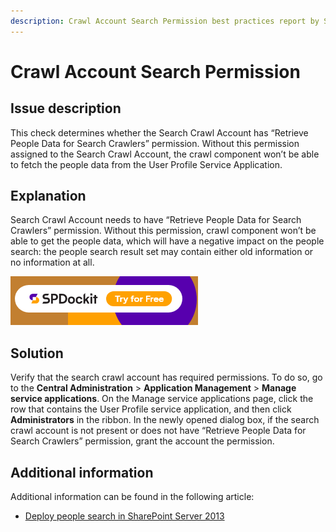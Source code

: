 ```yaml
---
description: Crawl Account Search Permission best practices report by SPDocKit determines whether the Search Crawl Account has “Retrieve People Data for Search Crawlers” permission.
---
```


# Crawl Account Search Permission

## Issue description

This check determines whether the Search Crawl Account has “Retrieve People Data for Search Crawlers” permission. Without this permission assigned to the Search Crawl Account, the crawl component won’t be able to fetch the people data from the User Profile Service Application.

## Explanation

Search Crawl Account needs to have “Retrieve People Data for Search Crawlers” permission. Without this permission, crawl component won’t be able to get the people data, which will have a negative impact on the people search: the people search result set may contain either old information or no information at all.

[![Download SPDocKit](../../.gitbook/assets/spdockit-download.png)](http://bit.ly/2US0Zna)

## Solution

Verify that the search crawl account has required permissions. To do so, go to the **Central Administration** &gt; **Application Management** &gt; **Manage service applications**. On the Manage service applications page, click the row that contains the User Profile service application, and then click **Administrators** in the ribbon. In the newly opened dialog box, if the search crawl account is not present or does not have “Retrieve People Data for Search Crawlers” permission, grant the account the permission.

## Additional information

Additional information can be found in the following article:

* [Deploy people search in SharePoint Server 2013](https://technet.microsoft.com/en-us/library/hh582311.aspx)

